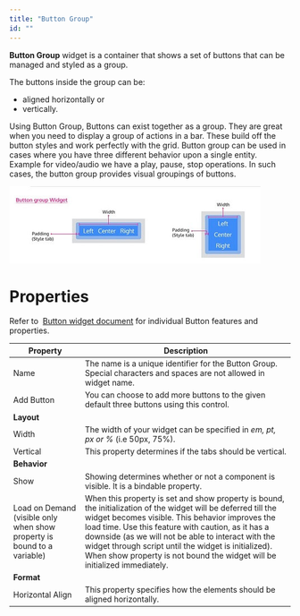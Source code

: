 ```yaml
---
title: "Button Group"
id: ""
---
```


**Button Group** widget is a container that shows a set of buttons that can be managed and styled as a group.

The buttons inside the group can be:

- aligned horizontally or
- vertically.

Using Button Group, Buttons can exist together as a group. They are great when you need to display a group of actions in a bar. These build off the button styles and work perfectly with the grid. Button group can be used in cases where you have three different behavior upon a single entity. Example for video/audio we have a play, pause, stop operations. In such cases, the button group provides visual groupings of buttons.

[![](/learn/assets/buttongroup_graphic.jpg)](/learn/assets/buttongroup_graphic.jpg)

# Properties

Refer to  [Button widget document](/learn/app-development/widgets/form-widget/button/) for individual Button features and properties.

| Property | Description |
| --- | --- |
| Name | The name is a unique identifier for the Button Group. Special characters and spaces are not allowed in widget name. |
| Add Button | You can choose to add more buttons to the given default three buttons using this control. |
| **Layout** |
| Width | The width of your widget can be specified in _em, pt, px or %_ (i.e 50px, 75%). |
| Vertical | This property determines if the tabs should be vertical. |
| **Behavior** |
| Show | Showing determines whether or not a component is visible. It is a bindable property. |
| Load on Demand (visible only when show property is bound to a variable) | When this property is set and show property is bound, the initialization of the widget will be deferred till the widget becomes visible. This behavior improves the load time. Use this feature with caution, as it has a downside (as we will not be able to interact with the widget through script until the widget is initialized). When show property is not bound the widget will be initialized immediately. |
| **Format** |
| Horizontal Align | This property specifies how the elements should be aligned horizontally. |

